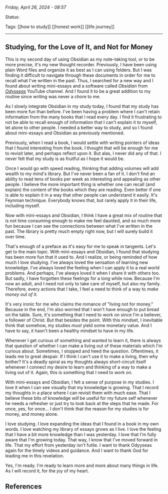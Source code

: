 
*Friday, April 26, 2024 - 08:57*

Status:

Tags: [[how to study]] [[honest work]] [[life journey]]   

---
## Studying, for the Love of It, and Not for Money

This is my second day of using Obsidian as my note-taking tool, or to be more precise, it's my new thought recorder. Previously, I have been using plain Word files and organize it as best as I can using folders. But I was finding it difficult to navigate through these documents in order for me to recall what I've written in the past. Thus, I searched for a new way and I found about writing mini-essays and a software called *Obsidian* from [*Odysseas*](https://www.youtube.com/@odysseas__w) YouTube channel. And I found it to be a great addition to my routine since writing was never a chore to me.

As I slowly integrate Obsidian in my study today, I found that my study has been more fun than before. I've been having a problem where I can't retain information from the many books that I read every day. I find it frustrating to not be able to recall enough of information that I can't explain it to myself, let alone to other people. I needed a better way to study, and so I found about mini-essays and Obsidian as previously mentioned.

Previously, when I read a book, I would settle with writing pointers of ideas that I found interesting from the book. I thought that will be enough for me to revisit later, and perhaps reflect upon it. But alas, I never did any of that. I never felt that my study is as fruitful as I hope it would be.

Once I would go with speed reading, thinking that adding volumes will add wealth to my mind's library. But I've never been a fan of it. I don't find an ability to read tens of books per week as interesting and appealing as other people. I believe the more important thing is whether one can recall (and explain) the content of the books which they are reading. Even better if one is able to explain it in a way that other people can understand it easily. It's Feynman technique. Everybody knows that, but rarely apply it in their life, including myself.

Now with mini-essays and Obsidian, I think I have a great mix of routine that is not time consuming enough to make me feel daunted, and so much more fun because I can see the connections between what I've written in the past. The library is pretty much empty right now, but I will surely build it over time.

That's enough of a preface as it's easy for me to speak in tangents. Let's get to the main topic. With mini-essays and Obsidian, I found that studying has been more fun that it used to. And I realize, or being reminded of how much I love studying. I've always loved the sensation of learning new knowledge. I've always loved the feeling when I can apply it to a real world problems. And perhaps, I've always loved it when I share it with others too. But sadly, I have forgotten these feelings for a long while now. Because I'm now an adult, and I need not only to take care of myself, but also my family. Therefore, every actions that I take, I feel a need to think of a way to *make money out of it.*

It's very ironic for me who claims the romance of "living not for money." Because in the end, I'm also worried that I won't have enough to put bread on the table. Sure, it's something that I need to work on since I'm a believer, a follower of Christ. But that besides the point. With this mindset, I inevitable think that somehow, my studies *must* yield some monetary value. And I have to say, it hasn't been a healthy mindset to have in my life.

Whenever I get curious of something and wanted to learn it, there is always that question of whether I can make a living out of these materials which I'm curious about. Sometimes, I stopped and heed the question. Oftentimes, it leads me to great despair. If I think I can't use it to make a living, then why bother? It's a deadly spiral as my thoughts always short-circuit itself whenever I connect my desire to learn and thinking of a way to make a living out of it. Again, this is something that I need to work on.

With mini-essays and Obsidian, I felt a sense of purpose in my studies. I love it when I can see visually that my knowledge is growing. That I record my thoughts in a place where I can revisit them with much ease. That I believe these bits of knowledge *will* be useful for my future self whenever he needs a refresher or just try to look back at the steps that he made. For once, yes, for once... I don't think that the reason for my studies is for money, and money alone.

I love studying. I love expanding the ideas that I found in a book in my own words. I love watching my library of essays grows as I live. I love the feeling that I have a bit more knowledge than I was yesterday. I love that I'm fully aware that I'm growing today. That way, I know that I've moved forward in life. That my effort from yesterday isn't futile. I want to thank Odyyseas again for the timely videos and guidance. And I want to thank God for leading me in this revelation.

Yes, I'm ready. I'm ready to learn more and more about many things in life. As I will record it, for the joy of my heart.


## References
